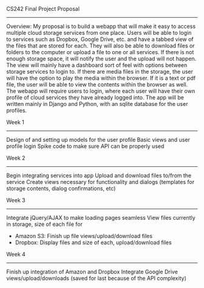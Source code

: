 CS242 Final Project Proposal
___________________________________

Overview: My proposal is to build a webapp that will make it easy to access multiple cloud storage services from one place.
Users will be able to login to services such as Dropbox, Google Drive, etc. and have a tabbed view of the files that are stored for each.
They will also be able to download files or folders to the computer or upload a file to one or all services.
If there is not enough storage space, it will notify the user and the upload will not happen.
The view will mainly have a dashboard sort of feel with options between storage services to login to.
If there are media files in the storage, the user will have the option to play the media within the browser.
If it is a text or pdf file, the user will be able to view the contents within the browser as well.
The webapp will require users to login, where each user will have their own profile of cloud services they have already logged into.
The app will be written mainly in Django and Python, with an sqlite database for the user profiles.

Week 1
_____________
Design of and setting up models for the user profile
Basic views and user profile login
Spike code to make sure API can be properly used


Week 2
_____________
Begin integrating services into app
Upload and download files to/from the service
Create views necessary for functionality and dialogs (templates for storage contents, dialog confirmations, etc)


Week 3
_____________
Integrate jQuery/AJAX to make loading pages seamless
View files currently in storage, size of each file for
- Amazon S3: Finish up file views/upload/download files
- Dropbox: Display files and size of each, upload/download files

Week 4
_____________
Finish up integration of Amazon and Dropbox
Integrate Google Drive views/upload/downloads (saved for last because of the API complexity)
